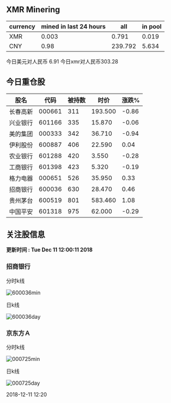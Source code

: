 ## XMR Minering

|currency|mined in last 24 hours|all|in pool|
|---|---|---|---|
|XMR|0.003|0.791|0.019|
|CNY|0.98|239.792|5.634|

今日美元对人民币 6.91	今日xmr对人民币303.28


## 今日重仓股 

|股名|代码|被持数|时价|涨跌%|
|---|---|---|---|---|
|长春高新|000661|311|193.500|-0.86|
|兴业银行|601166|335|15.870|-0.06|
|美的集团|000333|342|36.710|-0.94|
|伊利股份|600887|406|22.590|0.04|
|农业银行|601288|420|3.550|-0.28|
|工商银行|601398|423|5.320|-0.19|
|格力电器|000651|526|35.950|0.33|
|招商银行|600036|630|28.470|0.46|
|贵州茅台|600519|801|583.460|1.08|
|中国平安|601318|975|62.000|-0.29|

## 关注股信息
**更新时间 : Tue Dec 11 12:00:11 2018**
### 招商银行 
分时k线

![600036min](http://image.sinajs.cn/newchart/min/n/sh600036.gif)

日k线

![600036day](http://image.sinajs.cn/newchart/daily/n/sh600036.gif)

### 京东方Ａ 
分时k线

![000725min](http://image.sinajs.cn/newchart/min/n/sz000725.gif)

日k线

![000725day](http://image.sinajs.cn/newchart/daily/n/sz000725.gif)

2018-12-11 12:20